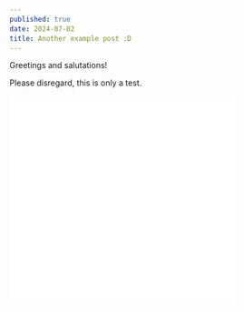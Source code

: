 ```yaml
---
published: true
date: 2024-07-02
title: Another example post :D
---
```

Greetings and salutations!

Please disregard, this is only a test.

![](/public/depaul_light_logo.png)